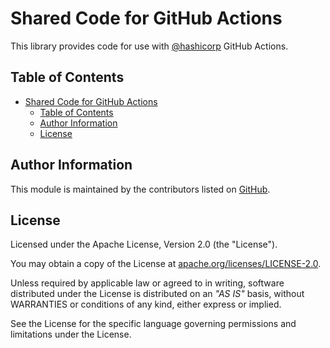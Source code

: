 # Shared Code for GitHub Actions

This library provides code for use with [@hashicorp](https://github.com/hashicorp/) GitHub Actions.

## Table of Contents

- [Shared Code for GitHub Actions](#shared-code-for-github-actions)
  - [Table of Contents](#table-of-contents)
  - [Author Information](#author-information)
  - [License](#license)

## Author Information

This module is maintained by the contributors listed on [GitHub](https://github.com/hashicorp/github-actions-core/graphs/contributors).

## License

Licensed under the Apache License, Version 2.0 (the "License").

You may obtain a copy of the License at [apache.org/licenses/LICENSE-2.0](http://www.apache.org/licenses/LICENSE-2.0).

Unless required by applicable law or agreed to in writing, software distributed under the License is distributed on an _"AS IS"_ basis, without WARRANTIES or conditions of any kind, either express or implied.

See the License for the specific language governing permissions and limitations under the License.
